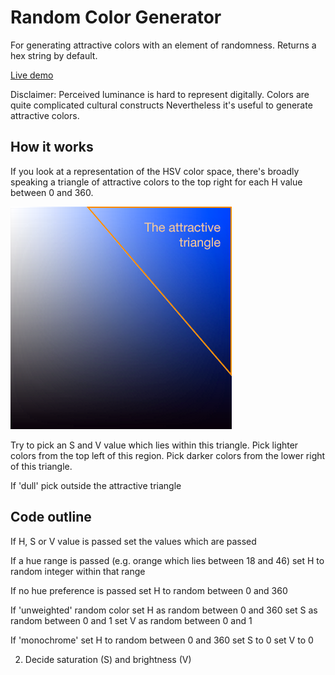 # Random Color Generator

For generating attractive colors with an element of randomness. Returns a hex string by default.

[Live demo](https://rawgithub.com/davidmerfield/Random-Color/master/demo.html)

Disclaimer: Perceived luminance is hard to represent digitally. Colors are quite complicated cultural constructs Nevertheless it's useful to generate attractive colors.

## How it works

If you look at a representation of the HSV color space, there's broadly speaking a triangle of attractive colors to the top right for each H value between 0 and 360. 

![Attractive triangle](/demo/attractive_triangle.png "Attractive triangle")

Try to pick an S and V value which lies within this triangle. Pick lighter colors from the top left of this region. Pick darker colors from the lower right of this triangle.

If 'dull' pick outside the attractive triangle

## Code outline

If H, S or V value is passed
   set the values which are passed
   
If a hue range is passed (e.g. orange which lies between 18 and 46)
   set H to random integer within that range

If no hue preference is passed
   set H to random between 0 and 360

If 'unweighted' random color
   set H as random between 0 and 360
   set S as random between 0 and 1
   set V as random between 0 and 1

If 'monochrome'
   set H to random between 0 and 360
   set S to 0
   set V to 0

2. Decide saturation (S) and brightness (V)

